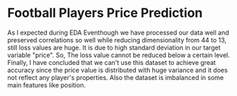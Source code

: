 # Football Players Price Prediction
As I expected during EDA Eventhough we have processed our data well and preserved correlations so well while reducing dimensionality from 44 to 13, still loss values are huge. It is due to high standard deviation in our target variable "price". So, The loss value cannot be reduced below a certain level.
Finally, I have concluded that we can't use this dataset to achieve great accuracy since the price value is distributed with huge variance and it does not reflect any player's properties. Also the dataset is imbalanced in some main features like position.
